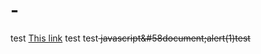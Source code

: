 # -
test [This link](&NewLine;javascript&#58document;alert&#40;1&#41;) test
test<s> &NewLine;javascript&#58document;alert&#40;1&#41;test</s>
